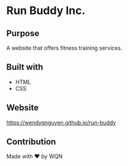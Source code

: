 # Run Buddy Inc.
## Purpose
A website that offers fitness training services.


## Built with
* HTML
* CSS

## Website
https://wendyqnguyen.github.io/run-buddy

## Contribution
Made with ❤️  by WQN
